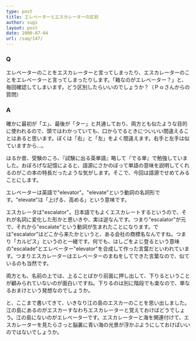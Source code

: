 ```yaml
---
type: post
title: エレベーターとエスカレーターの区別
author: sugi
layout: post
date: 2000-07-04
url: /saq/147/
---
```

### Q 

エレベーターのことをエスカレーターと言ってしまったり、エスカレーターのことをエレベーターと言ってしまったりします。「箱なのがエレベーター？」と、毎回確認してしまいます。どう区別したらいいのでしょうか？（Ｐｏさんからの質問）

### A 

確かに最初が「エ」、最後が「ター」と共通しており、両方とも似たような目的に使われるので、頭ではわかっていても、口からでるときについいい間違えることはあると思います。ぼくは「右」と「左」をよく間違えます。右手と左手は似ていますから&hellip;。

はるか昔、受験のころ、『試験に出る英単語』略して『でる単』で勉強していました。おぼろげな記憶によると、語源にさかのぼって単語の意味を説明してくれるのがこの本の特長だったような気がします。そこで、今回は語源でせめてみることにします。

エレベーターは英語で"elevator"。"elevate"という動詞の名詞形です。"elevate"は「上げる、高める」という意味です。

エスカレータは"escalator"。日本語でもよくエスカレートするというので、それが名詞に変化した形かと思いきや、実は逆なんです。つまり"escalator"が元で、それから"escalate"という動詞が生まれたことになります。では"escalator"はどこから来たかというと、ある会社の商標名なんですね。つまり「カルピス」というのと一緒です。何でも、はしごをよじ登るという意味の"escalade"とエレベーター"elevator"を合成して作った言葉だといわれています。つまりエスカレーターはエレベーターのまねをしてできた言葉なので、似ているのも当然です。

両方とも、名前の上では、上ることばかり前面に押し出して、下りるということが顧みられていないのが面白いですね。下りるのは別に階段でも楽なので、単なるおまけという発想なのでしょうか。

と、ここまで書いてきて、いきなり江の島のエスカーのことを思い出しました。江の島にあるのがエスカーすなわちエスカレーターと覚えておけばどうでしょう。江の島にないのがエレベーターです。エスカレーターと海を関連付けて、エスカレーターを見たらさっと脳裏に青い海の光景が浮かぶようにしておけばいいのではないでしょうか。